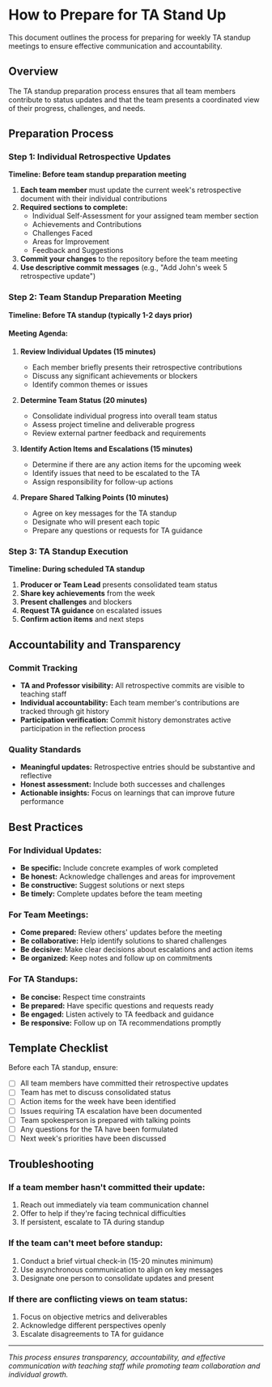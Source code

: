 # How to Prepare for TA Stand Up

This document outlines the process for preparing for weekly TA standup meetings to ensure effective communication and accountability.

## Overview

The TA standup preparation process ensures that all team members contribute to status updates and that the team presents a coordinated view of their progress, challenges, and needs.

## Preparation Process

### Step 1: Individual Retrospective Updates
**Timeline: Before team standup preparation meeting**

1. **Each team member** must update the current week's retrospective document with their individual contributions
2. **Required sections to complete:**
   - Individual Self-Assessment for your assigned team member section
   - Achievements and Contributions
   - Challenges Faced
   - Areas for Improvement
   - Feedback and Suggestions
3. **Commit your changes** to the repository before the team meeting
4. **Use descriptive commit messages** (e.g., "Add John's week 5 retrospective update")

### Step 2: Team Standup Preparation Meeting
**Timeline: Before TA standup (typically 1-2 days prior)**

#### Meeting Agenda:
1. **Review Individual Updates (15 minutes)**
   - Each member briefly presents their retrospective contributions
   - Discuss any significant achievements or blockers
   - Identify common themes or issues

2. **Determine Team Status (20 minutes)**
   - Consolidate individual progress into overall team status
   - Assess project timeline and deliverable progress
   - Review external partner feedback and requirements

3. **Identify Action Items and Escalations (15 minutes)**
   - Determine if there are any action items for the upcoming week
   - Identify issues that need to be escalated to the TA
   - Assign responsibility for follow-up actions

4. **Prepare Shared Talking Points (10 minutes)**
   - Agree on key messages for the TA standup
   - Designate who will present each topic
   - Prepare any questions or requests for TA guidance

### Step 3: TA Standup Execution
**Timeline: During scheduled TA standup**

1. **Producer or Team Lead** presents consolidated team status
2. **Share key achievements** from the week
3. **Present challenges** and blockers
4. **Request TA guidance** on escalated issues
5. **Confirm action items** and next steps

## Accountability and Transparency

### Commit Tracking
- **TA and Professor visibility:** All retrospective commits are visible to teaching staff
- **Individual accountability:** Each team member's contributions are tracked through git history
- **Participation verification:** Commit history demonstrates active participation in the reflection process

### Quality Standards
- **Meaningful updates:** Retrospective entries should be substantive and reflective
- **Honest assessment:** Include both successes and challenges
- **Actionable insights:** Focus on learnings that can improve future performance

## Best Practices

### For Individual Updates:
- **Be specific:** Include concrete examples of work completed
- **Be honest:** Acknowledge challenges and areas for improvement
- **Be constructive:** Suggest solutions or next steps
- **Be timely:** Complete updates before the team meeting

### For Team Meetings:
- **Come prepared:** Review others' updates before the meeting
- **Be collaborative:** Help identify solutions to shared challenges
- **Be decisive:** Make clear decisions about escalations and action items
- **Be organized:** Keep notes and follow up on commitments

### For TA Standups:
- **Be concise:** Respect time constraints
- **Be prepared:** Have specific questions and requests ready
- **Be engaged:** Listen actively to TA feedback and guidance
- **Be responsive:** Follow up on TA recommendations promptly

## Template Checklist

Before each TA standup, ensure:

- [ ] All team members have committed their retrospective updates
- [ ] Team has met to discuss consolidated status
- [ ] Action items for the week have been identified
- [ ] Issues requiring TA escalation have been documented
- [ ] Team spokesperson is prepared with talking points
- [ ] Any questions for the TA have been formulated
- [ ] Next week's priorities have been discussed

## Troubleshooting

### If a team member hasn't committed their update:
1. Reach out immediately via team communication channel
2. Offer to help if they're facing technical difficulties
3. If persistent, escalate to TA during standup

### If the team can't meet before standup:
1. Conduct a brief virtual check-in (15-20 minutes minimum)
2. Use asynchronous communication to align on key messages
3. Designate one person to consolidate updates and present

### If there are conflicting views on team status:
1. Focus on objective metrics and deliverables
2. Acknowledge different perspectives openly
3. Escalate disagreements to TA for guidance

---

*This process ensures transparency, accountability, and effective communication with teaching staff while promoting team collaboration and individual growth.*
